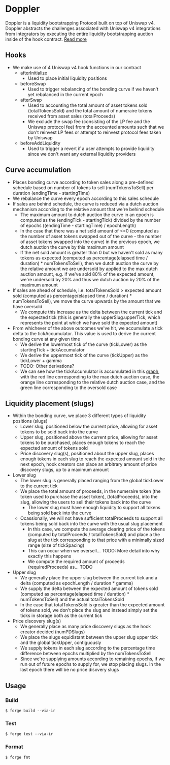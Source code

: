 # Doppler

Doppler is a liquidity bootstrapping Protocol built on top of Uniswap v4. Doppler abstracts the challenges associated with Uniswap v4 integrations from integrators by executing the entire liquidity bootstrapping auction inside of the hook contract. [Read more](https://whetstone.cc/doppler)

## Hooks

- We make use of 4 Uniswap v4 hook functions in our contract
    - afterInitialize
        - Used to place initial liquidity positions
    - beforeSwap
        - Used to trigger rebalancing of the bonding curve if we haven't yet rebalanced in the current epoch
    - afterSwap
        - Used to accounting the total amount of asset tokens sold (totalTokensSold) and the total amount of numeraire tokens received from asset sales (totalProceeds)
        - We exclude the swap fee (consisting of the LP fee and the Uniswap protocol fee) from the accounted amounts such that we don't reinvest LP fees or attempt to reinvest protocol fees taken by Uniswap
    - beforeAddLiquidity
        - Used to trigger a revert if a user attempts to provide liquidity since we don't want any external liquidity providers

## Curve accumulation

- Places bonding curve according to token sales along a pre-defined schedule based on number of tokens to sell (numTokensToSell) per duration (endingTime - startingTime)
- We rebalance the curve every epoch according to this sales schedule
- If sales are behind schedule, the curve is reduced via a dutch auction mechanism according to the relative amount that we're behind schedule
    - The maximum amount to dutch auction the curve in an epoch is computed as the (endingTick - startingTick) divided by the number of epochs ((endingTime - startingTime) / epochLength)
    - In the case that there was a net sold amount of <=0 (computed as the number of asset tokens swapped out of the curve - the number of asset tokens swapped into the curve) in the previous epoch, we dutch auction the curve by this maximum amount
    - If the net sold amount is greater than 0 but we haven't sold as many tokens as expected (computed as percentage(elapsed time / duration) * numTokensToSell), then we dutch auction the curve by the relative amount we are undersold by applied to the max dutch auction amount, e.g. if we've sold 80% of the expected amount, we're undersold by 20% and thus we dutch auction by 20% of the maximum amount
- If sales are ahead of schedule, i.e. totalTokensSold > expected amount sold (computed as percentage(elapsed time / duration) * numTokensToSell), we move the curve upwards by the amount that we have oversold
    - We compute this increase as the delta between the current tick and the expected tick (this is generally the upperSlug.upperTick, which represents the point at which we have sold the expected amount)
- From whichever of the above outcomes we've hit, we accumulate a tick delta to the tickAccumulator. This value is used to derive the current bonding curve at any given time
    - We derive the lowermost tick of the curve (tickLower) as the startingTick + tickAccumulator
    - We derive the uppermost tick of the curve (tickUpper) as the tickLower + gamma
    - TODO: Other derivations?
    - We can see how the tickAccumulator is accumulated in this [graph](https://www.desmos.com/calculator/fjnd0mcpst), with the red line corresponding to the max dutch auction case, the orange line corresponding to the relative dutch auction case, and the green line corresponding to the oversold case

## Liquidity placement (slugs)

- Within the bonding curve, we place 3 different types of liquidity positions (slugs)
    - Lower slug, positioned below the current price, allowing for asset tokens to be sold back into the curve
    - Upper slug, positioned above the current price, allowing for asset tokens to be purchased, places enough tokens to reach the expected amount of tokens sold
    - Price discovery slug(s), positioned about the upper slug, places enough tokens in each slug to reach the expected amount sold in the next epoch, hook creators can place an arbitrary amount of price discovery slugs, up to a maximum amount
- Lower slug
    - The lower slug is generally placed ranging from the global tickLower to the current tick
    - We place the total amount of proceeds, in the numeraire token (the token used to purchase the asset token), (totalProceeds), into the slug, allowing the users to sell their tokens back into the curve
        - The lower slug must have enough liquidity to support all tokens being sold back into the curve
    - Ocassionally, we will not have sufficient totalProceeds to support all tokens being sold back into the curve with the usual slug placement
        - In this case, we compute the average clearing price of the tokens (computed by totalProceeds / totalTokensSold) and place a the slug at the tick corresponding to that price with a minimally sized range (size of tickSpacing)
        - This can occur when we oversell... TODO: More detail into why exactly this happens
        - We compute the required amount of proceeds (requiredProceeds) as... TODO
- Upper slug
    - We generally place the upper slug between the current tick and a delta (computed as epochLength / duration * gamma)
    - We supply the delta between the expected amount of tokens sold (computed as percentage(elapsed time / duration) * numTokensToSell) and the actual totalTokensSold
    - In the case that totalTokensSold is greater than the expected amount of tokens sold, we don't place the slug and instead simply set the ticks in storage both as the current tick
- Price discovery slug(s)
    - We generally place as many price discovery slugs as the hook creator decided (numPDSlugs)
    - We place the slugs equidistant between the upper slug upper tick and the global tickUpper, contiguously
    - We supply tokens in each slug according to the percentage time difference between epochs multiplied by the numTokensToSell
    - Since we're supplying amounts according to remaining epochs, if we run out of future epochs to supply for, we stop placing slugs. In the last epoch there will be no price disovery slugs

## Usage

### Build

```shell
$ forge build --via-ir
```

### Test

```shell
$ forge test --via-ir
```

### Format

```shell
$ forge fmt
```
